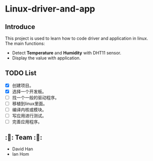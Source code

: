 # Linux-driver-and-app
## Introduce   
This project is used to learn how to code driver and application in linux.   
The main functions:   
- Detect **Temperature** and **Humidity** with DHT11 sensor.   
- Display the value with application.

## TODO List   
- [x] 创建项目。   
- [x] 选择一个开发板。   
- [ ] 找一个一般的驱动程序。   
- [ ] 移植到linux里面。   
- [ ] 编译内核或模块。   
- [ ] 写应用进行测试。    
- [ ] 完善应用程序。   

## ::tada:: Team ::tada::    
- David Han
- Ian Hom
